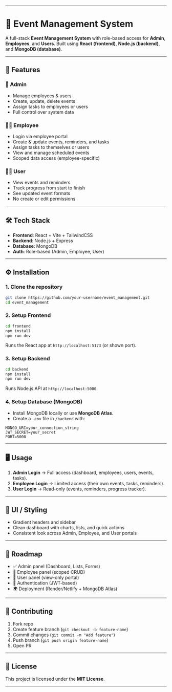 
---

# 🚀 Event Management System

A full-stack **Event Management System** with role-based access for **Admin**, **Employees**, and **Users**.
Built using **React (frontend)**, **Node.js (backend)**, and **MongoDB (database)**.

---

## 📂 Features

### 👑 Admin

* Manage employees & users
* Create, update, delete events
* Assign tasks to employees or users
* Full control over system data

### 👨‍💻 Employee

* Login via employee portal
* Create & update events, reminders, and tasks
* Assign tasks to themselves or users
* View and manage scheduled events
* Scoped data access (employee-specific)

### 🙋‍♂️ User

* View events and reminders
* Track progress from start to finish
* See updated event formats
* No create or edit permissions

---

## 🛠️ Tech Stack

* **Frontend**: React + Vite + TailwindCSS
* **Backend**: Node.js + Express
* **Database**: MongoDB
* **Auth**: Role-based (Admin, Employee, User)

---

## ⚙️ Installation

### 1. Clone the repository

```bash
git clone https://github.com/your-username/event_management.git
cd event_management
```

### 2. Setup Frontend

```bash
cd frontend
npm install
npm run dev
```

Runs the React app at `http://localhost:5173` (or shown port).

### 3. Setup Backend

```bash
cd backend
npm install
npm run dev
```

Runs Node.js API at `http://localhost:5000`.

### 4. Setup Database (MongoDB)

* Install MongoDB locally or use **MongoDB Atlas**.
* Create a `.env` file in `/backend` with:

```env
MONGO_URI=your_connection_string
JWT_SECRET=your_secret
PORT=5000
```

---

## 🖥️ Usage

1. **Admin Login** → Full access (dashboard, employees, users, events, tasks).
2. **Employee Login** → Limited access (their own events, tasks, reminders).
3. **User Login** → Read-only (events, reminders, progress tracker).

---

## 🎨 UI / Styling

* Gradient headers and sidebar
* Clean dashboard with charts, lists, and quick actions
* Consistent look across Admin, Employee, and User portals

---

## 🚧 Roadmap

* ✅ Admin panel (Dashboard, Lists, Forms)
* 🚧 Employee panel (scoped CRUD)
* 🚧 User panel (view-only portal)
* 🔐 Authentication (JWT-based)
* 🌍 Deployment (Render/Netlify + MongoDB Atlas)

---

## 🤝 Contributing

1. Fork repo
2. Create feature branch (`git checkout -b feature-name`)
3. Commit changes (`git commit -m "Add feature"`)
4. Push branch (`git push origin feature-name`)
5. Open PR

---

## 📜 License

This project is licensed under the **MIT License**.

---
